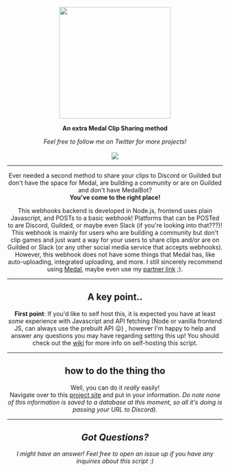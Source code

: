 <p align="center">
  <img width="260" src="https://cdn.medal.tv/assets/img/avatars/default.png">
</p>

<p align="center">
	<strong>An extra Medal Clip Sharing method</strong></p>
	<p align="center">
		<p align="center"><i>Feel free to follow me on Twitter for more projects!</i><br>
		<a href="https://twitter.com/_awexx"><br />
	<img src="https://www.ft.com/__origami/service/image/v2/images/raw/ftsocial:twitter?source=Twitter">
</a>
</p>

<hr>

<p align="center">Ever needed a second method to share your clips to Discord or Guilded but don't have the space for Medal, are building a community or are on Guilded and don't have MedalBot?<br>
<strong>You've come to the right place!</strong></p>

<p align="center">This webhooks backend is developed in Node.js, frontend uses plain Javascript, and POSTs to a basic webhook! Platforms that can be POSTed to are Discord, Guilded, or maybe even Slack (if you're looking into that???)!<br>
This webhook is mainly for users who are building a community but don't clip games and just want a way for your users to share clips and/or are on Guilded or Slack (or any other social media service that accepts webhooks).<br>
However, this webhook does not have some things that Medal has, like auto-uploading, integrated uploading, and more. I still sincerely recommend using <a href="https://medal.tv/download">Medal</a>, maybe even use my <a href="https://medal.tv/?ref=awex_partner">partner link</a> ;).</p>

<hr>

<h2 align="center">A key point..</h2>
	<p align="center"><strong>First point</strong>: If you'd like to self host this, it is expected you have at least <i>some</i> experience with Javascript and API fetching (Node or vanilla frontend JS, can always use the prebuilt API 😛) , however I'm happy to help and answer any questions you may have regarding setting this up! You should check out the <a href="https://github.com/awexxx/medal-clip-webhook/wiki">wiki</a> for more info on self-hosting this script.</p>
				<hr>
				<h2 align="center">how to do the thing tho</h2>
					<p align="center">Well, you can do it <i>really</i> easily!<br>
						Navigate over to this <a href="https://awexxx.xyz/mcw">project site</a> and put in your information. <i>Do note none of this information is saved to a database at this moment, so all it's doing is passing your URL to Discord).
				<hr>
			<h2 align="center">Got Questions?</h2>
				<p align="center">I might have an answer! Feel free to open an issue up if you have any inquiries about this script :)</p>
